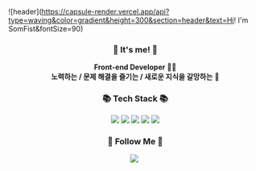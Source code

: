 ![header](https://capsule-render.vercel.app/api?type=waving&color=gradient&height=300&section=header&text=Hi! I'm SomFist&fontSize=90)

<h3 align="center">👋 It's me! 👋</h3>
<p align="center">
  <b>Front-end Developer</b> 👩‍💻 <br>
  <b>노력하는 / 문제 해결을 즐기는 / 새로운 지식을 갈망하는</b> 🤞
</p>

<h3 align="center">📚 Tech Stack 📚</h3>
<p align="center">
<img src="https://img.shields.io/badge/HTML5-34F26?style=flat-square&logo=HTML5&logoColor=white"/></a>
<img src="https://img.shields.io/badge/CSS3-1572B6?style=flat-square&logo=CSS3&logoColor=white"/></a>
<img src="https://img.shields.io/badge/JavaScript-F7DF1E?style=flat-square&logo=JavaScript&logoColor=white"/></a>
<img src="https://img.shields.io/badge/React-61DAFB?style=flat-square&logo=React&logoColor=white"/></a>
<img src="https://img.shields.io/badge/Git-black?style=flat-square&logo=Git&logoColor=white"/></a>
</p>

<h3 align="center">🌈 Follow Me 🌈</h3>
<p align="center">
  <a href="https://velog.io/@somfist"><img src="https://img.shields.io/badge/somfist-5FCA8B?style=flat-square&logo=velog&logoColor=white"/></a>&nbsp
</p>
